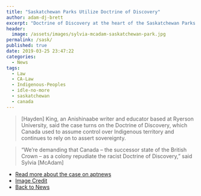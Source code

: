 ```yaml
---
title: "Saskatchewan Parks Utilize Doctrine of Discovery"
author: adam-dj-brett
excerpt: "Doctrine of Discovery at the heart of the Saskatchewan Parks Case."
header:
  image: /assets/images/sylvia-mcadam-saskatchewan-park.jpg
permalink: /sask/
published: true
date: 2019-03-25 23:47:22
categories:
  - News
tags:
  - Law
  - CA-Law
  - Indigenous-Peoples
  - idle-no-more
  - saskatchewan
  - canada
---
```


> \[Hayden\] King, an Anishinaabe writer and educator based at Ryerson University, said the case turns on the Doctrine of Discovery, which Canada used to assume control over Indigenous territory and continues to rely on to assert sovereignty.

> “We’re demanding that Canada – the successor state of the British Crown – as a colony repudiate the racist Doctrine of Discovery,” said Sylvia \[McAdam\]

- [Read more about the case on aptnews](https://aptnnews.ca/2019/03/21/doctrine-of-discovery-at-heart-of-saskatchewan-court-case/)
- [Image Credit](https://www.gofundme.com/landless-no-more)
- [Back to News](/categories/news/)
